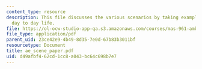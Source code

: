 ```yaml
---
content_type: resource
description: This file discusses the various scenarios by taking examples from a person's
  day to day life.
file: https://ol-ocw-studio-app-qa.s3.amazonaws.com/courses/mas-961-ambient-intelligence-spring-2005/d49afbf462cd1cc8a043bc64c698b7e7_ae_scene_paper.pdf
file_type: application/pdf
parent_uid: 23ce42e9-4b49-8d35-7e0d-67b83b3011bf
resourcetype: Document
title: ae_scene_paper.pdf
uid: d49afbf4-62cd-1cc8-a043-bc64c698b7e7
---
```

